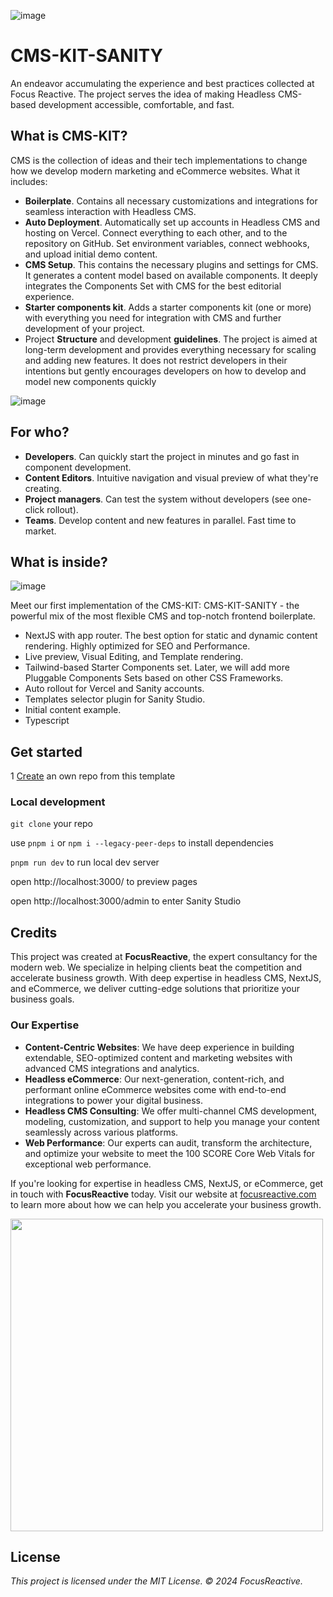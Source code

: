 ![image](https://github.com/focusreactive/cms-kit-sanity/assets/14885189/906e606d-b8f3-4d90-b562-4a2bf014bc26)

# CMS-KIT-SANITY

An endeavor accumulating the experience and best practices collected at Focus Reactive. The project serves the idea of making Headless CMS-based development accessible, comfortable, and fast.

## What is CMS-KIT?

CMS is the collection of ideas and their tech implementations to change how we develop modern marketing and eCommerce websites. What it includes:

- **Boilerplate**. Contains all necessary customizations and integrations for seamless interaction with Headless CMS.
- **Auto Deployment**. Automatically set up accounts in Headless CMS and hosting on Vercel. Connect everything to each other, and to the repository on GitHub. Set environment variables, connect webhooks, and upload initial demo content.
- **CMS Setup**. This contains the necessary plugins and settings for CMS. It generates a content model based on available components. It deeply integrates the Components Set with CMS for the best editorial experience.
- **Starter components kit**. Adds a starter components kit (one or more) with everything you need for integration with CMS and further development of your project.
- Project **Structure** and development **guidelines**. The project is aimed at long-term development and provides everything necessary for scaling and adding new features. It does not restrict developers in their intentions but gently encourages developers on how to develop and model new components quickly

![image](https://github.com/focusreactive/cms-kit-sanity/assets/14885189/63f13dd0-c8a0-4c54-9881-b657870d6dd8)


## For who?

- **Developers**. Can quickly start the project in minutes and go fast in component development.
- **Content Editors**. Intuitive navigation and visual preview of what they're creating.
- **Project managers**. Can test the system without developers (see one-click rollout).
- **Teams**.  Develop content and new features in parallel. Fast time to market.

## What is inside?

![image](https://github.com/focusreactive/cms-kit-sanity/assets/14885189/d963844b-b378-4925-82fa-28ed6a4d9b07)


Meet our first implementation of the CMS-KIT: CMS-KIT-SANITY - the powerful mix of the most flexible CMS and top-notch frontend boilerplate.

- NextJS with app router. The best option for static and dynamic content rendering. Highly optimized for SEO and Performance.
- Live preview, Visual Editing, and Template rendering.
- Tailwind-based Starter Components set. Later, we will add more Pluggable Components Sets based on other CSS Frameworks.
- Auto rollout for Vercel and Sanity accounts.
- Templates selector plugin for Sanity Studio.
- Initial content example.
- Typescript

## Get started

1 [Create](https://github.com/new?template_name=cms-kit-sanity&template_owner=focusreactive) an own repo from this template


### Local development

`git clone` your repo

use `pnpm i` or `npm i --legacy-peer-deps` to install dependencies

`pnpm run dev` to run local dev server

open http://localhost:3000/ to preview pages

open http://localhost:3000/admin to enter Sanity Studio



## Credits

This project was created at **FocusReactive**, the expert consultancy for the modern web. We specialize in helping clients beat the competition and accelerate business growth. With deep expertise in headless CMS, NextJS, and eCommerce, we deliver cutting-edge solutions that prioritize your business goals.

### Our Expertise

- **Content-Centric Websites**: We have deep experience in building extendable, SEO-optimized content and marketing websites with advanced CMS integrations and analytics.
- **Headless eCommerce**: Our next-generation, content-rich, and performant online eCommerce websites come with end-to-end integrations to power your digital business.
- **Headless CMS Consulting**: We offer multi-channel CMS development, modeling, customization, and support to help you manage your content seamlessly across various platforms.
- **Web Performance**: Our experts can audit, transform the architecture, and optimize your website to meet the 100 SCORE Core Web Vitals for exceptional web performance.

If you're looking for expertise in headless CMS, NextJS, or eCommerce, get in touch with **FocusReactive** today. Visit our website at [focusreactive.com](https://focusreactive.com/) to learn more about how we can help you accelerate your business growth.

<image src="https://github.com/focusreactive/MVP-NextJS13-New-Features/assets/14885189/7c67e385-3f79-43e3-ba27-bada1ebddf03" width="500px"/>

## License

_This project is licensed under the MIT License. © 2024 FocusReactive._
